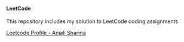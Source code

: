 #### LeetCode

This repository includes my solution to LeetCode coding assignments 

[Leetcode Profile - Anjali Sharma](https://leetcode.com/anjalisharmaa/)

